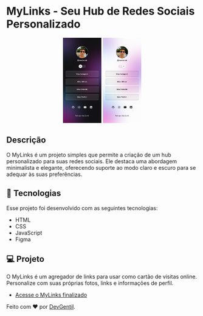 # MyLinks - Seu Hub de Redes Sociais Personalizado

<p align="center">
  <img alt="MyLinks" src="./Github/Darkmode.jpg" width="20%">
  <img alt="MyLinks" src="./Github/Lightmode.jpg" width="20%">
</p>

## Descrição

O MyLinks é um projeto simples que permite a criação de um hub personalizado para suas redes sociais. Ele destaca uma abordagem minimalista e elegante, oferecendo suporte ao modo claro e escuro para se adequar às suas preferências.

## 🚀 Tecnologias

Esse projeto foi desenvolvido com as seguintes tecnologias:

- HTML
- CSS
- JavaScript
- Figma

## 💻 Projeto

O MyLinks é um agregador de links para usar como cartão de visitas online. Personalize com suas próprias fotos, links e informações de perfil.

- [Acesse o MyLinks finalizado](https://devgentilio.github.io/MyLinks)

Feito com ❤️ por [DevGentil](https://github.com/DevGentil).

